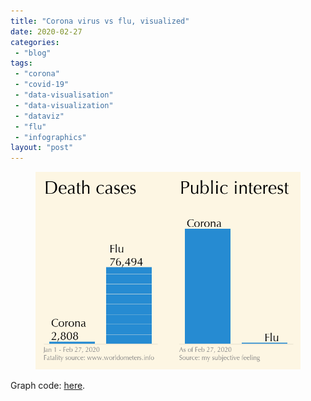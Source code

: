 ```yaml
---
title: "Corona virus vs flu, visualized"
date: 2020-02-27
categories: 
 - "blog"
tags: 
 - "corona"
 - "covid-19"
 - "data-visualisation"
 - "data-visualization"
 - "dataviz"
 - "flu"
 - "infographics"
layout: "post"
---
```


<!-- wp:image {"id":3045,"sizeSlug":"large"} -->
<figure class="wp-block-image size-large"><img src="/assets/img/2020/02/corona-1.png" alt="" class="wp-image-3045"></figure>
<!-- /wp:image -->

<!-- wp:paragraph -->
Graph code: [here](https://gist.github.com/bgbg/ae80e1e9a83a9d220cd4ff59b3e682ab).


<!-- /wp:paragraph -->
